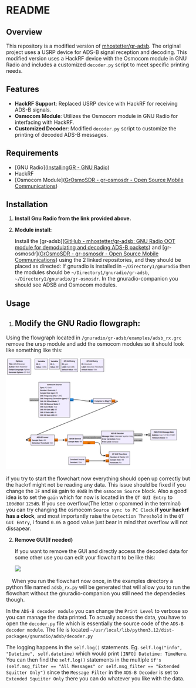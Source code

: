 # README

## Overview

This repository is a modified version of [mhostetter/gr-adsb](https://github.com/mhostetter/gr-adsb). The original project uses a USRP device for ADS-B signal reception and decoding. This modified version uses a HackRF device with the Osmocom module in GNU Radio and includes a customized `decoder.py` script to meet specific printing needs.

## Features

- **HackRF Support**: Replaced USRP device with HackRF for receiving ADS-B signals.
- **Osmocom Module**: Utilizes the Osmocom module in GNU Radio for interfacing with HackRF.
- **Customized Decoder**: Modified `decoder.py` script to customize the printing of decoded ADS-B messages.

## Requirements

- [GNU Radio]([InstallingGR - GNU Radio](https://wiki.gnuradio.org/index.php/InstallingGR))
- HackRF
- [Osmocom Module]([GrOsmoSDR - gr-osmosdr - Open Source Mobile Communications](https://osmocom.org/projects/gr-osmosdr/wiki))

## Installation

1. **Install Gnu Radio from the link provided above.**

2. **Module install:**
   
   Install the [gr-adsb]([GitHub - mhostetter/gr-adsb: GNU Radio OOT module for demodulating and decoding ADS-B packets](https://github.com/mhostetter/gr-adsb)) and [gr-osmosdr]([GrOsmoSDR - gr-osmosdr - Open Source Mobile Communications](https://osmocom.org/projects/gr-osmosdr/wiki)) using the 2 linked repositories, and they should be placed as directed: If gnuradio is installed in `~/Directory1/gnuradio` then the modules should be `~/Directory1/gnuradio/gr-adsb`, `~/Directory1/gnuradio/gr-osmosdr`. In the gnuradio-companion you should see ADSB and Osmocom modules.

## Usage

1. ## **Modify the GNU Radio flowgraph:**

Using the flowgraph located in `/gnuradio/gr-adsb/examples/adsb_rx.grc` remove the ursp module and add the osmocom modules so it should look like something like this:

<img title="" src="https://github.com/Gpette01/gr-adsb-hackrf/blob/main/images/Flowchart" alt="">

if you try to start the flowchart now everything should open up correctly but the hackrf might not be reading any data. This issue should be fixed if you change the `IF` and `BB` gain to `40dB` in the `osmocom Source` block. Also a good idea is to set the `gain` which for now is located in the `QT GUI Entry` to `100dB`or `125dB`. If you see overflow(The letter o spammed in the terminal) you can try changing the osmocom `Source sync to PC Clock` **if your hackrf has a clock**, and most importantly raise the `Detection Threshold` in the `QT GUI Entry`, i found `0.05` a good value just bear in mind that overflow will not dissapear.



2. **Remove GUI(If needed)**
   
   If you want to remove the GUI and directly access the decoded data for some other use you can edit your flowchart to be like this:
   
   <img src="https://github.com/Gpette01/gr-adsb-hackrf/tree/main/images/Flowchart2">

    When you run the flowchart now once, in the examples directory a python file named `adsb_rx.py` will be generated that will allow you to run the flowchart without the gnuradio-companion you still need the dependecies though.

In the `ADS-B decoder module` you can change the `Print Level` to verbose so you can manage the data printed. To actually access the data, you have to open the `decoder.py` file which is essentially the source code of the `ADS-B decoder module`. The file is located `~/usr/local/lib/python3.12/dist-packages/gnuradio/adsb/decoder.py`

The logging happens in the `self.log()` statements. Eg. `self.log("info", "Datetime", self.datetime)` which would print `[INFO] Datetime: TimeHere`. You can then find the `self.log()` statements in the multiple `if's (self.msg_filter == "All Messages" or self.msg_filter == "Extended Squitter Only")` since the `Message Filter` in the `ADS-B Decoder` is set to `Extended Squiiter Only` there you can do whatever you like with the data.


